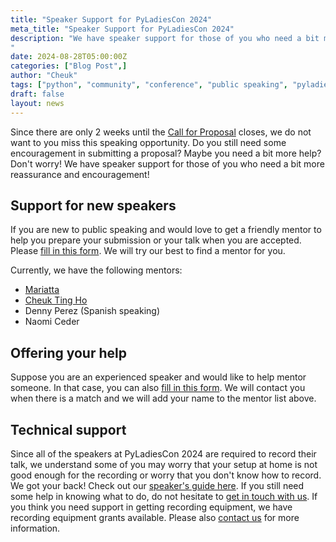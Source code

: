 ```yaml
---
title: "Speaker Support for PyLadiesCon 2024"
meta_title: "Speaker Support for PyLadiesCon 2024"
description: "We have speaker support for those of you who need a bit more reassurance and encouragement!
"
date: 2024-08-28T05:00:00Z
categories: ["Blog Post",]
author: "Cheuk"
tags: ["python", "community", "conference", "public speaking", "pyladies"]
draft: false
layout: news
---
```


Since there are only 2 weeks until the [Call for Proposal](https://pretalx.com/pyladiescon-2024/cfp) closes, we do not want to you miss this speaking opportunity. Do you still need some encouragement in submitting a proposal? Maybe you need a bit more help? Don't worry! We have speaker support for those of you who need a bit more reassurance and encouragement!

## Support for new speakers

If you are new to public speaking and would love to get a friendly mentor to help you prepare your submission or your talk when you are accepted. Please [fill in this form](https://docs.google.com/forms/d/e/1FAIpQLSfNCN0wBr_Su_LSiufaWWLUqW59wlIDHDihinui_iifGruabA/viewform). We will try our best to find a mentor for you.

Currently, we have the following mentors:

- [Mariatta](https://mariatta.ca)
- [Cheuk Ting Ho](https://cheuk.dev)
- Denny Perez (Spanish speaking)
- Naomi Ceder 

## Offering your help

Suppose you are an experienced speaker and would like to help mentor someone. In that case, you can also [fill in this form](https://docs.google.com/forms/d/e/1FAIpQLSfNCN0wBr_Su_LSiufaWWLUqW59wlIDHDihinui_iifGruabA/viewform). We will contact you when there is a match and we will add your name to the mentor list above.

## Technical support

Since all of the speakers at PyLadiesCon 2024 are required to record their talk, we understand some of you may worry that your setup at home is not good enough for the recording or worry that you don't know how to record. We got your back! Check out our [speaker's guide here](https://docs.google.com/document/d/1ivarWnqisA2kVIJL3Sn4XKo9obt3sADL7MTx1bPchvI/edit?usp=sharing). If you still need some help in knowing what to do, do not hesitate to [get in touch with us](mailto:pyladiescon@pyladies.com). If you think you need support in getting recording equipment, we have recording equipment grants available. Please also [contact us](mailto:pyladiescon@pyladies.com) for more information.
